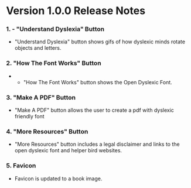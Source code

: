 # Version 1.0.0 Release Notes

### 1. - "Understand Dyslexia" Button

- "Understand Dyslexia" button shows gifs of how dyslexic minds rotate objects and letters.

### 2. "How The Font Works" Button

- - "How The Font Works" button shows the Open Dyslexic Font.

### 3. "Make A PDF" Button

- "Make A PDF" button allows the user to create a pdf with dyslexic friendly font

### 4. "More Resources" Button

- "More Resources" button includes a legal disclaimer and links to the open dyslexic font and helper bird websites.

### 5. Favicon

- Favicon is updated to a book image.
